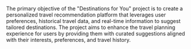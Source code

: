 The primary objective of the "Destinations for You" project is to create a personalized travel recommendation platform that leverages user preferences, historical travel data, and real-time information to suggest tailored destinations. The project aims to enhance the travel planning experience for users by providing them with curated suggestions aligned with their interests, preferences, and travel history.
